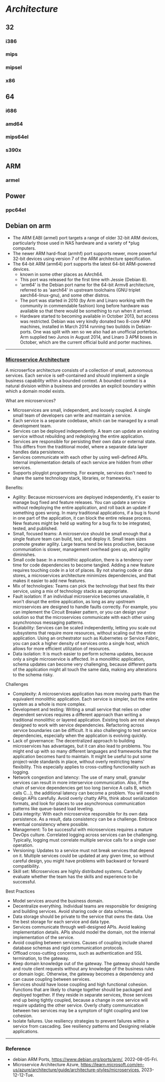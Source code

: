 # _Architecture_

## 32

### i386

### mips

### mipsel

### x86

## 64

### i686

### amd64

### mips64el

### s390x

## ARM

### armel

## Power

### ppc64el

## Debian on arm

- The ARM EABI (armel) port targets a range of older 32-bit ARM devices, particularly those used in NAS hardware and a variety of *plug computers.
- The newer ARM hard-float (armhf) port supports newer, more powerful 32-bit devices using version 7 of the ARM architecture specification.
- The 64-bit ARM (arm64) port supports the latest 64-bit ARM-powered devices.
  - known in some other places as AArch64.
  - This port was released for the first time with Jessie (Debian 8).
  - 'arm64' is the Debian port name for the 64-bit Armv8 architecture, referred to as 'aarch64' in upstream toolchains (GNU triplet aarch64-linux-gnu), and some other distros.
  - The port was started in 2010 (by Arm and Linaro working with the community in commendable fashion) long before hardware was available so that there would be something to run when it arrived.
  - Hardware started to becoming available in October 2013, but access was restricted. Debian was very kindly donated two 8-core APM machines, installed in March 2014 running two buildds in Debian-ports. One was split with xen so we also had an unofficial porterbox. Arm supplied two Junos in August 2014, and Linaro 3 APM boxes in October, which are the current official build and porter machines.

---

### [Microservice Architecture](https://learn.microsoft.com/en-us/azure/architecture/guide/architecture-styles/microservices)

A microserfice architecture consists of a collection of small, autonomous services. Each service is self-contained and should implement a single business capability within a bounded context. A bounded context is a natural division within a business and provides an explicit boundary within which a domain model exists.

What are microservices?
* Microservices are small, independent, and loosely coupled. A single small team of developers can write and maintain a service.
* Each service is a separate codebase, which can be managed by a small development team.
* Services can be deployed independently. A team can update an existing service without rebuilding and redeploying the entire application.
* Services are responsible for persisting their own data or external state. This differs from the traditional model, where a separate data layer handles data persistence.
* Services communicate with each other by using well-defined APIs. Internal implementation details of each service are hidden from other services.
* Supports ployglot programming. For example, services don't need to share the same technology stack, libraries, or frameworks.

Benefits:
* Agility: Because microservices are deployed independently, it's easier to manage bug fixed and feature releases. You can update a service without redeploying the entire application, and roll back an update if something goes wrong. In many traditional applications, if a bug is found in one part of the application, it can block the entire release process. New features might be held up waiting for a bug fix to be integrated, tested, and published.
* Small, focused teams: A microservice should be small enough that a single feature team can build, test, and deploy it. Small team sizes promote greater agility. Large teams tend be less productive, because communiation is slower, management overhead goes up, and agility diminishes.
* Small code base: In a monolithic application, there is a tendency over time for code dependencies to become tangled. Adding a new feature requires touching code in a lot of places. By not sharing code or data stores, a microservices architecture minimizes dependencies, and that makes it easier to add new features.
* Mix of technologies: Teams can pick the technology that best fits their service, using a mix of technology stacks as appropriate.
* Fault isolation: If an individual microservice becomes unavailable, it won't disrupt the entire application, as long as any upstream microservices are designed to handle faults correctly. For example, you can implement the Circuit Breaker pattern, or you can design your solution so that the microservices communicate with each other using asynchronous messaging patterns.
* Scalability: Services can be scaled independently, letting you scale out subsystems that require more resources, without scaling out the entire application. Using an orchestrator such as Kubernetes or Service Fabric, you can pack a higher density of services onto a single host, which allows for more efficient utilization of resources.
* Data isolation: It is much easier to perform schema updates, because only a single microservice is affected. In a monolithic application, schema updates can become very challenging, because different parts of the application might all touch the same data, making any alterations to the schema risky.

Challenges
* Complexity: A microservices application has more moving parts than the equivalent monolithic application. Each service is simpler, but the entire system as a whole is more complex.
* Development and testing: Writing a small service that relies on other dependent services requires a different approach than writing a traditional monolithic or layered application. Existing tools are not always designed to work with service dependencies. Refactoring across service boundaries can be difficult. It is also challenging to test service dependencies, especially when the application is evolving quickly.
* Lack of governance: The decentralized approach to building microservices has advantages, but it can also lead to problems. You might end up with so many different languages and frameworks that the application becomes hard to maintain. It might be useful to put some project-wide standards in place, without overly restricting teams' flexibility. This especially applies to cross-cutting functionality such as logging.
* Network congestion and latency: The use of many small, granular services can result in more interservice communication. Also, if the chain of service dependencies get too long (service A calls B, which calls C...), the additional latency can become a problem. You will need to design APIs carefully. Avoid overly chatty APIs, think about serialization formats, and look for places to use asynchronous communication patterns like queue-based load leveling.
* Data integrity: With each microservice responsible for its own data persistence. As a result, data consistency can be a challenge. Embrace eventual consistency where possible.
* Management: To be successful with microservices requires a mature DevOps culture. Correlated logging across services can be challenging. Typically, logging must correlate multiple service calls for a single user operation.
* Versioning: Updates to a service must not break services that depend on it. Multiple services could be updated at any given time, so without careful design, you might have problems with backward or forward compatibility.
* Skill set: Microservices are highly distributed systems. Carefully evaluate whether the team has the skills and experience to be successful.

Best Practices
* Model services around the business domain.
* Decentralize everything. Individual teams are responsible for designing and building services. Avoid sharing code or data schemas.
* Data storage should be private to the service that owns the data. Use the best storage for each service and data type.
* Services communicate through well-designed APIs. Avoid leaking implementation details. APIs should model the domain, not the internal implementation of the service.
* Avoid coupling between services. Causes of coupling include shared database schemas and rigid communication protocols.
* Offload cross-cutting concerns, such as authentication and SSL termination, to the gateway.
* Keep domain knowledge out of the gateway. The gateway should handle and route client requests without any knowledge of the business rules or domain logic. Otherwise, the gateway becomes a dependency and can cause coupling between services.
* Services should have loose coupling and high functional cohesion. Functions that are likely to change together should be packaged and deployed together. If they reside in separate services, those services end up being tightly coupled, because a change in one service will require updating the other service. Overly chatty communication between two services may be a symptom of tight coupling and low cohesion.
* Isolate failures. Use resiliency strategies to prevent failures within a service from cascading. See resiliency patterns and Designing reliable applications.

---

### Reference
- debian ARM Ports, https://www.debian.org/ports/arm/, 2022-08-05-Fri.
- Microservice Architecture Azure, https://learn.microsoft.com/en-us/azure/architecture/guide/architecture-styles/microservices, 2023-12-12-Tue.
